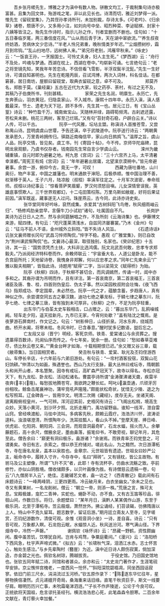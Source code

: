 <!-- { "loadSidebar": true } -->
　　吾乡张月槎先生，博雅之才为滇中有数人物。骈散文均工，于裁制集句诗亦极富甚。且集为回文体，殆游戏之笔，非以此见长也。诗清而切，雅近刘梦得一派。惟先生《留砚堂集》，乃其侄孙孝诗所刊，未加别裁，存诗太多。《可老吟》、《归余草》诸卷，颓唐不少。又多用小注，如刘向号中垒、昭烈种菜、李泌赋棋、封家十八姨等皆注之。殆先生作诗时，指示儿孙之作，刊者宜删而不删也。佳句如：“十五日春临岁尾，两三番信度花风。”“山从雨后青于沐，天在湖中翠欲流。”“养生叔夜终妨酒，苦病休文少恋诗。”“半老人怜兄弟重，晚秋情类岁年迟。”“尘烟攒树杪，霜月到帘钩。”“乱山扫地尽，远树拂人来。”“弟兄将老别，鸿雁早秋来。”《咏史》云：“一饭哀王孙，一烹报国士。可怜丈夫身，妇人主生死。”《梦西湖》云：“舟行不及处，吟魂与梦通。西湖在枕上，西湖在卷中。”均崭新可诵。七言绝句云：“老之将至镜先知，笑我年年苦恋诗。不信但看飞雪影，半浮双鬓半沈髭。”先生一生好诗，可谓自知甚明也。先生在乾隆丙辰，召试鸿博，两次入词林，科名佳话。在都窘甚，居日南坊，屋额曰留砚堂，取典衣留砚之意，卓不可及。
　　
　　郑莫齐名，郑胜于莫。《巢经巢》五古在近代为大家，较之药亭、荼村，有过之无不及，其稿乃子伯庚所书，刊刻甚精。
　　
　　家荣之先生名润，明廪生。永历亡，先生奔荼山，羽衣黄冠，归隐袁家山，不入城市。康熙十四年卒。永历入滇，滇人感戴最深，节士、遗老为天下冠，顾不多传，先生其一也。居元江日，有《宝山丛篁》诗云：“种竹盈千万，城南耸宝山。天随林并绿，路碍筍频湾。古刹遮还露，苍松夹未删。桃花三两树，客至己烂斑。”又有句“苔封奇石稳，户辟白云关。”诗以人传，可以千古。
　　
　　阮亭一代风雅，坛坫主盟。称滇诗人首推苍雪，又尝称禺山诗。昆明虞虞山世璎，予告还滇，卒于武陵道中。阮亭送行诗云：“两朝黄发承恩久，万里青岭拥传归。驿路近南梅信早，家山向日鹧鸪飞。”温厚之旨，虞山人品，阮亭交情，皆见矣。虞工书，刊《寄园十帖》，今不传。京师华陀庙碑，昆明龙泉观额，乃虞书仅存者。钱南园先生常自言少学虞山云。
　　
　　滦州为畿辅重镇，自元时即为避暑之地。柯九思《宫词》云：“三十六宫齐上马，太平清暑幸滦都。”周宪王有炖《宫词》云：“年年避暑出居庸，北望滦京漠朔中。”皆元帝避暑事。余尝一游，俯仰今古，竟无一字，可叹！
　　
　　西藏为唐吐番地，山川奥衍，物产丰富，中国之雄藩也。明末通款于渖阳，后极恭顺。惟中国治理不善，权渐移于英人。壬子六月，陆凉殷（叔桓）率滇军往定之。十月军次波密，奉命班师。叔桓以诗纪事云：“惊看菩萨笑眉颦，罗汉何须怒目嗔。儿女深情曾误我，英雄底事惯欺人。三千世界观都幻，十二屯田策枉陈。万里乌斯如敝屣，好将后果证前因。”滇军既返，藏事遂无人过问。珠崖燕云，古今同，此诗亦诗史矣。
　　
　　张华堂同年好吟咏，裒然成集。余爱其“古树斜阳飞鸟倦，秋风细雨岫云归”、“杨修鸡肋亲尝早，言偃牛刀小试初”诸句，吐属固自不凡。
　　
　　长岗护美诗为近日日人之杰，然与余同筵酬唱之作，不及所刻《云海诗集》也。伊藤博文来游，赋四律。有句云：“咫尺蓬莱清浅水，自兹同济屡褰裳。”乃木《金州》句云：“征马不前人不语，金州城外立斜阳。”皆不失诗人风旨。
　　
　　《石遗诗话》讥张文襄师赠长冈句“武昌习悴师陶侃，”悴字不稳。愚观《广雅堂集》，则已自改为“荆州课武惭陶侃”也。文襄诗心最深，取径独别，名家也。《癸卯纪恩》十五诗，其一云：“国势须凭杰士扶，大科非比选鸿儒。阮文兆武吾何敢，忠孝专求郑毅夫。”乃派阅经济特科卷而作。余輓师联云：“宇宙垂大名，人道公是卧龙，能不负宫庭所托；天地留诗卷，我愧身非郑獬，何以应忠孝之求。”同年仁先柬余云“广雅以毅夫相期”，皆指此诗。诗题用“赋得”二字，当以梁简文《赋得桥》为始。
　　
　　阮亭《秋柳》四诗，于秋柳不甚切合，而风调嫣然，传诵一时，闺中亦多和之。其裔孙谓为吊明而作，且有详注。第一首哀南京，第二首哀福王，三首哀诸臣及唐、鲁、桂，四首则伪皇后、伪太子事。然以梁园枚叔附会壮悔，《夜飞西乌》指郑成功、李定国辈，未必然也。阮亭一代之才，蕴酿含蓄，步趋唐人，真有神似之作。余尝谓空同五古之摹汉魏，迪功七绝之摹龙标，于鳞七律之摹东川，阮亭七绝、七律之摹三唐，皆有独到未可厚非。《秋柳》之作，不足为阮亭轻重，
　　
　　出东华门与伯荃太史车毂相击，口占赠之，云：“暮出东华门，乱鸦噪城阙。轻车走夕阳，遥天挂新月。九市已无家，今宵何处歇？”盖有陆沈之慨焉。是夜萝游石屏南村，作文记之。句云：“树影伸日，山径折泉。河水东奔，绕城而曲。桥开水阖，将寒未枯。冬风冷时，已含春意。”醒时犹多记数语，盥后忘之。
　　
　　亡友段又谷（晋宁）明经，客死京师。铁青、爱棠诸公与余资葬之。搜遗藁得百数诗，托阆仙序而传之。今七年矣，犹余一册。佳句如：“愁如春草芟难尽，债比秋云卷又来。”“黄金台畔才如海，十载相期恨已迟。”余又赠又谷三章，载《敝帚集》。当日固相赏者。
　　
　　癸丑秋与铁青、爱棠、耿光及丕钧侄游西山。车停长辛店，十六年前与六弟旧游处。有句云：“一帘村酒客投宿，双鬓山花妇饷耕。”仲清以为如画，殊遇誉也。西山乃太行支脉，最大丛林曰戒坛寺，隋朝鹅头和尚开山者，本名慧聚。因寺有戒坛，高旷森严冠天下，故寺以得名。寺松亦冠天下，有九龙松、卧龙松、活动松诸名。曹震亭诗所谓“金涛骤沸诸天聋，疾雷半夜奔{丰}{隆}。每愁拔地腾苍穹，我欲跨之鞭长虹。呵叱瀛壶通，爪顽牙厉纷相攻。鲸鱼击尾襄神功，蒲牢竞吼声隆隆。”颇能状松奇状，犹惜无少陵、退之为松写照耳。辽金碑各一，皆用华文。明清二次赐《藏经》，庋存无夫。坐诸天阁、波离殿俯视皇州，一气可辨。浑河迎其前，史梧冈有诗云：“飞阁出松梢，境高生众妙。天落小黄河，划沙环夕照。北折走雁门，禹功留野庙。谁知一线浑，泄自雷山窍。曾经唤渡船，马怯中流叫。多病客先秋，颇赖云霞疗。浩浩济川怀，波涛讵遑料。浊浪堪澄清，所恨陶年少。洗耳挂瓢人，看山头不掉。”登摩天崖、捧日峰、伏虎岩、化阳洞、朝阳洞、三会洞，而观音洞最奇旷，石龙水蝠，摇火而入。余攀藤题石，高十余尺，僧腋余足，墨由鼻落，振笔仰书，不敢旁视，聊记年月，其危至此。僧告余曰：“巅更有洞曰极乐，盍游诸？”余谢焉。而铁青率丕钧党登之，可谓勇矣。寺旧有志，余索之。僧以恭王府储对。嗟此名山，为之黯然。次日游潭柘寺，寺在唐名龙泉，盖本以泉胜也。金章宗、元世祖皆有遗迹。世祖女曰妙严公主，皈命寺中，履砖入寸许，今存寺中，名曰“拜砖”。又有镜枕，皆公主故物。有驸马及公主塑像，所谓“飞升不灭”者，此耶！寺有流杯亭，仿曲水流觞之致。亭前修竹，亦似山阴胜境。僧收储颇多，以贝叶画像为胜。有诗僧慈云遗稿一卷，句云“八九僧房半入云”，绝佳。志畿辅艺文者，盍一访之？《西青散记》载此间有石床题诗云：“一峰两峰阴，三更四更雨。冷云破月来，白衣坐幽女。”余未之见也。寺又有黄果树，一名龙削树。僧云：“朝立一帝，则添一株。”荒唐之言，殊可太息。宝殿极雄，龛贮二青神，实蛇也。蜷卧不动，亦不食。又有古玉笛等珍品，徘徊山间，作数日乐。将归，余题壁曰：“某年月日，滇黔人某某偶作山游，东至于极乐洞，北至于潭柘寺。笠云屐烟，萧然世外。拂尘诵经，扪苔读碣，彷佛隋唐以上人。特山中不克久留耳。题志数字，留证后游。”期月廷立斋友人至寺，见字嗟赏，丕钧纪游数作，清俊可观。余惟《观音洞小坐》一诗，差自喜。诗云：“只有音可观，万象都入瞑。石龙抱云眠，水蝠惊人近。秋风送汾河。寒气满山径。下界烟寺中，冷然一声磐。”
　　
　　谢佩钦《咏怀诗》云：“昂藏一野鹤，资性颇幽闲。腹中虽苦饥，饮啄犹自闲。岂肯与鸡骛，争粟庭衢间。”《漫兴》云：“洛阳桥下西风急，杜宇声声啼式微。”《拟古》云：“长啸秋气深，泪洒江水赤。志士怀苦心，触处生感泣。”与乡先辈陶村（簪崖）为近。滇中近日诗人颇伤寂寞，倘加深造，亦金碧之光也。佩钦名树琼，腾越拔贡。
　　
　　于役史馆。乃旧国史馆地也。张钦五同年赋二诗，同馆和者甚众。余亦和云：“太史龙门著作才，生涯笔砚早安排。京尘憔悴宫槐老，一度西风一怆怀。”“斜阳深院碧梧凋，同坐西园话寂寥。依旧门前三尺水，涓涓流过玉河桥。”钦五原作录下：“陈逐东华忆往年，星移物换倍凄然。贞元递嬗开奇局，桑海重来话旧缘。直笔千秋资巨手，斯文一线要仔肩。眼明历历兴亡事，未吮霜毫涕泗涟。”“子长不作庐陵逝，公论于今良可叹。正统欲将天国祖，危言谬托圣经刊。横流浩浩悲心死，此笔森森令胆寒。二百余年文献在，青灯藜火幸加餐。”
　　
